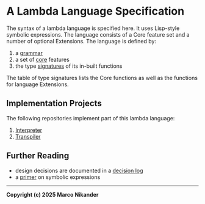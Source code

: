 # A Lambda Language Specification

The syntax of a lambda language is specified here.
It uses Lisp-style symbolic expressions.
The language consists of a Core feature set and a number of optional Extensions.
The language is defined by:
1. a [grammar](grammar.md)
2. a set of [core](core.md) features
3. the type [signatures](signatures.md) of its in-built functions

The table of type signatures lists the Core functions as well as the functions for language Extensions.

## Implementation Projects

The following repositories implement part of this lambda language:

1. [Interpreter](https://github.com/mnikander/interpreter)
2. [Transpiler](https://github.com/mnikander/transpiler)

## Further Reading
- design decisions are documented in a [decision log](decisions.md)
- a [primer](notes/primer.md) on symbolic expressions

---
**Copyright (c) 2025 Marco Nikander**

